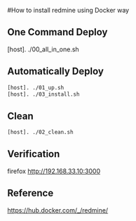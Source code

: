 #How to install redmine using Docker way

## One Command Deploy
[host]. ./00_all_in_one.sh
## Automatically Deploy
```bash
[host]. ./01_up.sh
[host]. ./03_install.sh
````
## Clean
```bash
[host]. ./02_clean.sh
````

## Verification
firefox http://192.168.33.10:3000

## Reference
https://hub.docker.com/_/redmine/

